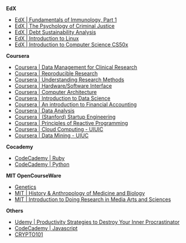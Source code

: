 **EdX**

* [EdX | Fundamentals of Immunology, Part 1](https://www.edx.org/course/ricex/ricex-bioc372-1x-fundamentals-immunology-1846)
* [EdX | The Psychology of Criminal Justice](https://www.edx.org/course/uqx/uqx-crime101x-psychology-criminal-1672)
* [EdX | Debt Sustainability Analysis](https://www.edx.org/course/imfx/imfx-dsax-debt-sustainability-analysis-1747)
* [EdX | Introduction to Linux](https://www.edx.org/course/linuxfoundationx/linuxfoundationx-lfs101x-introduction-1621)
* [EdX | Introduction to Computer Science CS50x](https://www.edx.org/course/introduction-computer-science-harvardx-cs50x)

**Coursera**

* [Coursera | Data Management for Clinical Research](https://www.coursera.org/course/datamanagement)
* [Coursera | Reproducible Research](https://www.coursera.org/course/repdata)
* [Coursera | Understanding Research Methods](https://www.coursera.org/course/researchmethods)
* [Coursera | Hardware/Software Interface](https://www.coursera.org/course/hwswinterface)
* [Coursera | Computer Architecture](https://www.coursera.org/course/comparch)
* [Coursera | Introduction to Data Science](https://www.coursera.org/course/datasci)
* [Coursera | An introduction to Financial Accounting](https://www.coursera.org/course/accounting)
* [Coursera | Data Analysis](https://www.coursera.org/course/dataanalysis)
* [Coursera | (Stanford) Startup Engineering](https://www.coursera.org/course/startup)
* [Coursera | Principles of Reactive Programming](https://www.coursera.org/course/reactive)
* [Coursera | Cloud Computing - UIUIC](https://www.coursera.org/specialization/cloudcomputing/19)
* [Coursera | Data Mining - UIUC](https://www.coursera.org/specialization/datamining/20)

**Cocademy**

* [CodeCademy | Ruby](http://www.codecademy.com/tracks/ruby)
* [CodeCademy | Python](http://www.codecademy.com/tracks/python)

**MIT OpenCourseWare**

* [Genetics](http://ocw.mit.edu/courses/biology/7-03-genetics-fall-2004/)
* [MIT | History & Anthropology of Medicine and Biology](http://ocw.mit.edu/courses/science-technology-and-society/sts-330-history-and-anthropology-of-medicine-and-biology-spring-2013/)
* [MIT | Introduction to Doing Research in Media Arts and Sciences](http://ocw.mit.edu/courses/media-arts-and-sciences/mas-111-introduction-to-doing-research-in-media-arts-and-sciences-spring-2011/)

**Others**

* [Udemy | Productivity Strategies to Destroy Your Inner Procrastinator](https://www.udemy.com/killingbob/?couponCode=ZACHLOVESYOU)
* [CodeCademy | Javascript](http://www.codecademy.com/tracks/javascript)
* [CRYPTO101](https://www.crypto101.io/)

